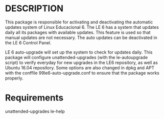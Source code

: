 DESCRIPTION
===========

This package is responsible for activating and deactivating the automatic 
updates system of Linux Educacional 6. The LE 6 has a system that updates 
daily all its packages with available updates. This feature is used so that 
manual updates are not necessary. The auto updates can be deactivated in 
the LE 6 Control Panel.

LE 6 auto-upgrade will set up the system to check for updates daily. This 
package will configure unattended-upgrades (with the le-autoupgrade script) 
to verify everyday for new upgrades in the LE6 repository, as well as Ubuntu 
16.04 repository. Some options are also changed in dpkg and APT with the 
conffile 99le6-auto-upgrade.conf to ensure that the package works properly.

Requirements
===========

unattended-upgrades le-help
